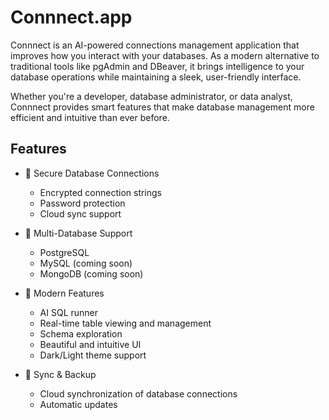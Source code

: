 # Connnect.app

Connnect is an AI-powered connections management application that improves how you interact with your databases. As a modern alternative to traditional tools like pgAdmin and DBeaver, it brings intelligence to your database operations while maintaining a sleek, user-friendly interface.

Whether you're a developer, database administrator, or data analyst, Connnect provides smart features that make database management more efficient and intuitive than ever before.

## Features

- 🔐 Secure Database Connections
  - Encrypted connection strings
  - Password protection
  - Cloud sync support

- 💾 Multi-Database Support
  - PostgreSQL
  - MySQL (coming soon)
  - MongoDB (coming soon)

- 🚀 Modern Features
  - AI SQL runner
  - Real-time table viewing and management
  - Schema exploration
  - Beautiful and intuitive UI
  - Dark/Light theme support

- 🔄 Sync & Backup
  - Cloud synchronization of database connections
  - Automatic updates
